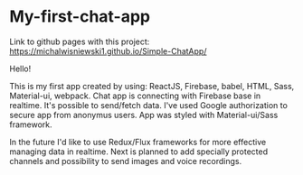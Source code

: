 # My-first-chat-app

Link to github pages with this project: https://michalwisniewski1.github.io/Simple-ChatApp/

Hello!


This is my first app created by using: ReactJS, Firebase, babel, HTML, Sass, Material-ui, webpack.
Chat app is connecting with Firebase base in realtime. It's possible to send/fetch data. I've used Google authorization to secure app from anonymus users. App was styled with Material-ui/Sass framework.

In the future I'd like to use Redux/Flux frameworks for more effective managing data in realtime. Next is planned to
add specially protected channels and possibility to send images and voice recordings.

